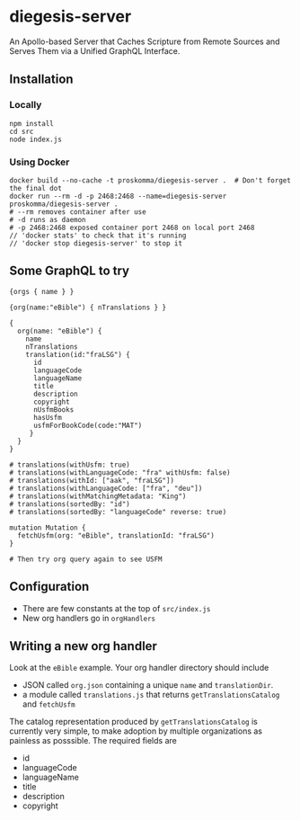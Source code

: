 # diegesis-server
An Apollo-based Server that Caches Scripture from Remote Sources and Serves Them via a Unified GraphQL Interface.

## Installation
### Locally
```
npm install
cd src
node index.js
```
### Using Docker
```
docker build --no-cache -t proskomma/diegesis-server .  # Don't forget the final dot
docker run --rm -d -p 2468:2468 --name=diegesis-server proskomma/diegesis-server .
# --rm removes container after use
# -d runs as daemon
# -p 2468:2468 exposed container port 2468 on local port 2468
// 'docker stats' to check that it's running
// 'docker stop diegesis-server' to stop it
```

## Some GraphQL to try
```
{orgs { name } }

{org(name:"eBible") { nTranslations } }

{
  org(name: "eBible") {
    name
    nTranslations
    translation(id:"fraLSG") {
      id
      languageCode
      languageName
      title
      description
      copyright
      nUsfmBooks
      hasUsfm
      usfmForBookCode(code:"MAT")
     }
  }
}

# translations(withUsfm: true)
# translations(withLanguageCode: "fra" withUsfm: false)
# translations(withId: ["aak", "fraLSG"])
# translations(withLanguageCode: ["fra", "deu"])
# translations(withMatchingMetadata: "King")
# translations(sortedBy: "id")
# translations(sortedBy: "languageCode" reverse: true)

mutation Mutation {
  fetchUsfm(org: "eBible", translationId: "fraLSG")
}

# Then try org query again to see USFM

```

## Configuration
- There are few constants at the top of `src/index.js`
- New org handlers go in `orgHandlers`

## Writing a new org handler
Look at the `eBible` example. Your org handler directory should include
- JSON called `org.json` containing a unique `name` and `translationDir`.
- a module called `translations.js` that returns `getTranslationsCatalog` and `fetchUsfm`

The catalog representation produced by `getTranslationsCatalog` is currently very simple, to make adoption by multiple organizations as painless as posssible. The required fields are
- id
- languageCode
- languageName
- title
- description
- copyright
